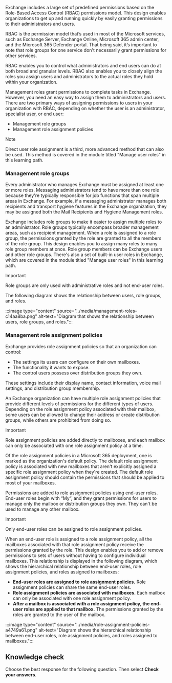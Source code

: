 Exchange includes a large set of predefined permissions based on the Role-Based Access Control (RBAC) permissions model. This design enables organizations to get up and running quickly by easily granting permissions to their administrators and users.

RBAC is the permission model that’s used in most of the Microsoft services, such as Exchange Server, Exchange Online, Microsoft 365 admin center, and the Microsoft 365 Defender portal. That being said, it’s important to note that role groups for one service don't necessarily grant permissions for other services.

RBAC enables you to control what administrators and end users can do at both broad and granular levels. RBAC also enables you to closely align the roles you assign users and administrators to the actual roles they hold within your organization.

Management roles grant permissions to complete tasks in Exchange. However, you need an easy way to assign them to administrators and users. There are two primary ways of assigning permissions to users in your organization with RBAC, depending on whether the user is an administrator, specialist user, or end user:

 -  Management role groups
 -  Management role assignment policies

> [!NOTE]
> Direct user role assignment is a third, more advanced method that can also be used. This method is covered in the module titled "Manage user roles" in this learning path.

### Management role groups

Every administrator who manages Exchange must be assigned at least one or more roles. Messaging administrators tend to have more than one role because they're typically responsible for job functions that span multiple areas in Exchange. For example, if a messaging administrator manages both recipients and transport hygiene features in the Exchange organization, they may be assigned both the Mail Recipients and Hygiene Management roles.

Exchange includes role groups to make it easier to assign multiple roles to an administrator. Role groups typically encompass broader management areas, such as recipient management. When a role is assigned to a role group, the permissions granted by the role are granted to all the members of the role group. This design enables you to assign many roles to many role group members at once. Role group members can be Exchange users and other role groups. There's also a set of built-in user roles in Exchange, which are covered in the module titled "Manage user roles" in this learning path.

> [!IMPORTANT]
> Role groups are only used with administrative roles and not end-user roles.

The following diagram shows the relationship between users, role groups, and roles.

:::image type="content" source="../media/management-roles-c14aa8ba.png" alt-text="Diagram that shows the relationship between users, role groups, and roles.":::


### Management role assignment policies

Exchange provides role assignment policies so that an organization can control:

 -  The settings its users can configure on their own mailboxes.
 -  The functionality it wants to expose.
 -  The control users possess over distribution groups they own.

These settings include their display name, contact information, voice mail settings, and distribution group membership.

An Exchange organization can have multiple role assignment policies that provide different levels of permissions for the different types of users. Depending on the role assignment policy associated with their mailbox, some users can be allowed to change their address or create distribution groups, while others are prohibited from doing so.

> [!IMPORTANT]
> Role assignment policies are added directly to mailboxes, and each mailbox can only be associated with one role assignment policy at a time.

Of the role assignment policies in a Microsoft 365 deployment, one is marked as the organization's default policy. The default role assignment policy is associated with new mailboxes that aren't explicitly assigned a specific role assignment policy when they're created. The default role assignment policy should contain the permissions that should be applied to most of your mailboxes.

Permissions are added to role assignment policies using end-user roles. End-user roles begin with “My“, and they grant permissions for users to manage only the mailbox or distribution groups they own. They can't be used to manage any other mailbox.

> [!IMPORTANT]
> Only end-user roles can be assigned to role assignment policies.

When an end-user role is assigned to a role assignment policy, all the mailboxes associated with that role assignment policy receive the permissions granted by the role. This design enables you to add or remove permissions to sets of users without having to configure individual mailboxes. This relationship is displayed in the following diagram, which shows the hierarchical relationship between end-user roles, role assignment policies, and roles assigned to mailboxes:

 -  **End-user roles are assigned to role assignment policies.** Role assignment policies can share the same end-user roles.
 -  **Role assignment policies are associated with mailboxes.** Each mailbox can only be associated with one role assignment policy.
 -  **After a mailbox is associated with a role assignment policy, the end-user roles are applied to that mailbox.** The permissions granted by the roles are granted to the user of the mailbox.

:::image type="content" source="../media/role-assignment-policies-a4749a61.png" alt-text="Diagram shows the hierarchical relationship between end-user roles, role assignment policies, and roles assigned to mailboxes.":::


## Knowledge check

Choose the best response for the following question. Then select **Check your answers**.
